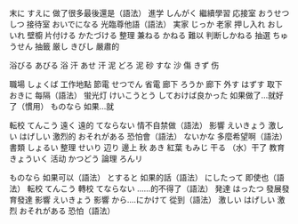 末に すえに 做了很多最後還是（語法）
進学 しんがく 繼續學習
応接室 おうせつしつ 接待室
おいでになる 光臨尊他語（語法）
実家 じっか 老家
押し入れ おしいれ 壁櫥
片付ける かたづける 整理
兼ねる かねる 難以 判断しかねる
抽選 ちゅうせん 抽籤
厳し きびし 嚴肅的

浴びる あびる 浴
汗 あせ 汗
泥 どろ 泥
砂 すな 沙
傷 きず 伤






職場 しょくば 工作地點
節電 せつでん 省電
廊下 ろうか 廊下
外す はずす 取下
おきに 每隔（語法）
蛍光灯 けいこうとう
しておけば良かった 如果做了...就好了（慣用）
ものなら 如果...就


転校 てんこう
遠く 遠的
てならない 情不自禁做（語法）
影響 えいきょう
激しい はげしい 激烈的
おそれがある 恐怕會（語法）
ないかな 多麼希望啊（語法）
書類 しょるい
整理 せいり
辺り 邊上
秋 あき
紅葉 もみじ
干る （水）干了
教育 きょういく 
活动 かつどう
論理 ろんリ








ものなら 如果可以（語法）
とすると 如果的話（語法）
にしたって 即使也（語法）
転校 てんこう 轉校
てならない ......的不得了（語法）
発達 はったつ 發展發育發達
影響 えいきょう 影響
から....にかけて 從到（語法）
激しい はげしい 激烈
おそれがある 恐怕（語法）